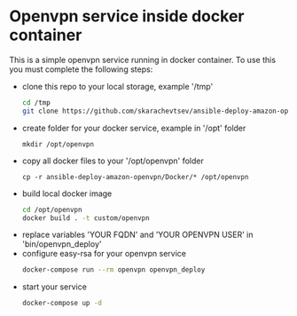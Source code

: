 # Openvpn service inside docker container

This is a simple openvpn service running in docker container.
To use this you must complete the following steps:
 - clone this repo to your local storage, example '/tmp'
   ```sh
   cd /tmp
   git clone https://github.com/skarachevtsev/ansible-deploy-amazon-openvpn.git
   ```
 - create folder for your docker service, example in '/opt' folder
   ```
   mkdir /opt/openvpn
   ```
 - copy all docker files to your '/opt/openvpn' folder
   ```
   cp -r ansible-deploy-amazon-openvpn/Docker/* /opt/openvpn
   ```
 - build local docker image
   ```sh
   cd /opt/openvpn
   docker build . -t custom/openvpn
   ```
 - replace variables 'YOUR FQDN' and 'YOUR OPENVPN USER' in 'bin/openvpn_deploy'
 - configure easy-rsa for your openvpn service
   ```sh
   docker-compose run --rm openvpn openvpn_deploy
   ```
 - start your service
   ```sh
   docker-compose up -d
   ```
